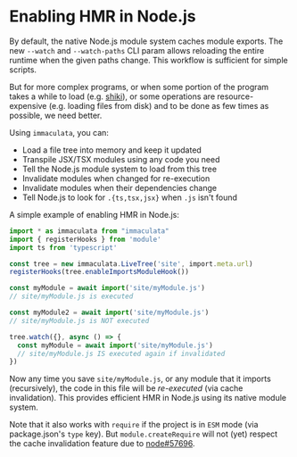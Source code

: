 # Enabling HMR in Node.js

By default, the native Node.js module system caches module exports.
The new `--watch` and `--watch-paths` CLI param allows reloading
the entire runtime when the given paths change. This workflow is
sufficient for simple scripts.

But for more complex programs, or when some portion of the program
takes a while to load (e.g. [shiki](https://shiki.matsu.io/)),
or some operations are resource-expensive (e.g. loading files from
disk) and to be done as few times as possible, we need better.

Using `immaculata`, you can:

* Load a file tree into memory and keep it updated
* Transpile JSX/TSX modules using any code you need
* Tell the Node.js module system to load from this tree
* Invalidate modules when changed for re-execution
* Invalidate modules when their dependencies change
* Tell Node.js to look for `.{ts,tsx,jsx}` when `.js` isn't found

A simple example of enabling HMR in Node.js:

```ts
import * as immaculata from "immaculata"
import { registerHooks } from 'module'
import ts from 'typescript'

const tree = new immaculata.LiveTree('site', import.meta.url)
registerHooks(tree.enableImportsModuleHook())

const myModule = await import('site/myModule.js')
// site/myModule.js is executed

const myModule2 = await import('site/myModule.js')
// site/myModule.js is NOT executed

tree.watch({}, async () => {
  const myModule = await import('site/myModule.js')
  // site/myModule.js IS executed again if invalidated
})
```

Now any time you save `site/myModule.js`, or any
module that it imports (recursively), the code
in this file will be *re-executed* (via cache
invalidation). This provides efficient HMR in Node.js
using its native module system.

Note that it also works with `require` if the project
is in `ESM` mode (via package.json's `type` key).
But `module.createRequire` will not (yet) respect
the cache invalidation feature due to
[node#57696](https://github.com/nodejs/node/issues/57696).
